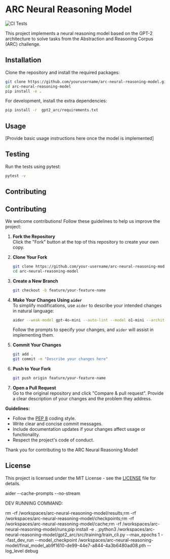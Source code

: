 # ARC Neural Reasoning Model

![CI Tests](https://github.com/ImmortalDemonGod/arc-neural-reasoning-model/actions/workflows/test.yml/badge.svg)

This project implements a neural reasoning model based on the GPT-2 architecture to solve tasks from the Abstraction and Reasoning Corpus (ARC) challenge.

## Installation

Clone the repository and install the required packages:

```bash
git clone https://github.com/yourusername/arc-neural-reasoning-model.git
cd arc-neural-reasoning-model
pip install -e .
```

For development, install the extra dependencies:

```bash
pip install -r  gpt2_arc/requirements.txt
```

## Usage

[Provide basic usage instructions here once the model is implemented]

## Testing

Run the tests using pytest:

```bash
pytest -v
```

## Contributing

## Contributing

We welcome contributions! Follow these guidelines to help us improve the project:

1. **Fork the Repository**  
   Click the "Fork" button at the top of this repository to create your own copy.

2. **Clone Your Fork**  
   ```bash
   git clone https://github.com/your-username/arc-neural-reasoning-model.git
   cd arc-neural-reasoning-model
   ```

3. **Create a New Branch**  
   ```bash
   git checkout -b feature/your-feature-name
   ```

4. **Make Your Changes Using `aider`**  
   To simplify modifications, use `aider` to describe your intended changes in natural language:
   ```bash
   aider --weak-model gpt-4o-mini --auto-lint --model o1-mini --architect --editor-model gpt-4o --pretty
   ```
   Follow the prompts to specify your changes, and `aider` will assist in implementing them.

5. **Commit Your Changes**  
   ```bash
   git add .
   git commit -m "Describe your changes here"
   ```

6. **Push to Your Fork**  
   ```bash
   git push origin feature/your-feature-name
   ```

7. **Open a Pull Request**  
   Go to the original repository and click "Compare & pull request". Provide a clear description of your changes and the problem they address.

**Guidelines:**
- Follow the [PEP 8](https://pep8.org/) coding style.
- Write clear and concise commit messages.
- Include documentation updates if your changes affect usage or functionality.
- Respect the project's code of conduct.

Thank you for contributing to the ARC Neural Reasoning Model!


## License

This project is licensed under the MIT License - see the [LICENSE](LICENSE) file for details.

aider --cache-prompts --no-stream

DEV RUNNING COMMAND: 

rm -rf /workspaces/arc-neural-reasoning-model/results;rm -rf /workspaces/arc-neural-reasoning-model/checkpoints;rm -rf /workspaces/arc-neural-reasoning-model/cache;rm -rf /workspaces/arc-neural-reasoning-model/runs;pip install -e . ;python3 /workspaces/arc-neural-reasoning-model/gpt2_arc/src/training/train_cli.py --max_epochs 1 --fast_dev_run --model_checkpoint /workspaces/arc-neural-reasoning-model/final_model_ab9f1610-de99-44e7-a844-4a3b6480ad08.pth --log_level debug
